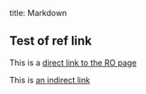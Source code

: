 title: Markdown

Test of ref link
----------------

This is a [direct link to the RO page](http://algernon.roboticoverlords.org/)

This is [an indirect link][ROWeb]


[ROWeb]:(http://algernon.roboticoverlords.org/)

